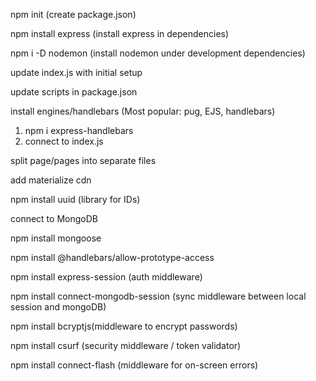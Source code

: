 npm init (create package.json)

npm install express (install express in dependencies)

npm i -D nodemon (install nodemon under development dependencies)

update index.js with initial setup

update scripts in package.json

install engines/handlebars (Most popular: pug, EJS, handlebars)

1.  npm i express-handlebars
2.  connect to index.js

split page/pages into separate files

add materialize cdn

npm install uuid (library for IDs)

connect to MongoDB

npm install mongoose

npm install @handlebars/allow-prototype-access

npm install express-session (auth middleware)

npm install connect-mongodb-session (sync middleware between local session and mongoDB)

npm install bcryptjs(middleware to encrypt passwords)

npm install csurf (security middleware / token validator)

npm install connect-flash (middleware for on-screen errors)
